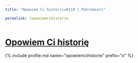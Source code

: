 ```yaml
---
title: "Opowiem Ci histori\u0119 | Patromierz"

permalink: /opowiemcihistorie
---
```


# [Opowiem Ci historię](https://patronite.pl/opowiemcihistorie)

{% include profile.md name="opowiemcihistorie" prefix="o" %}
